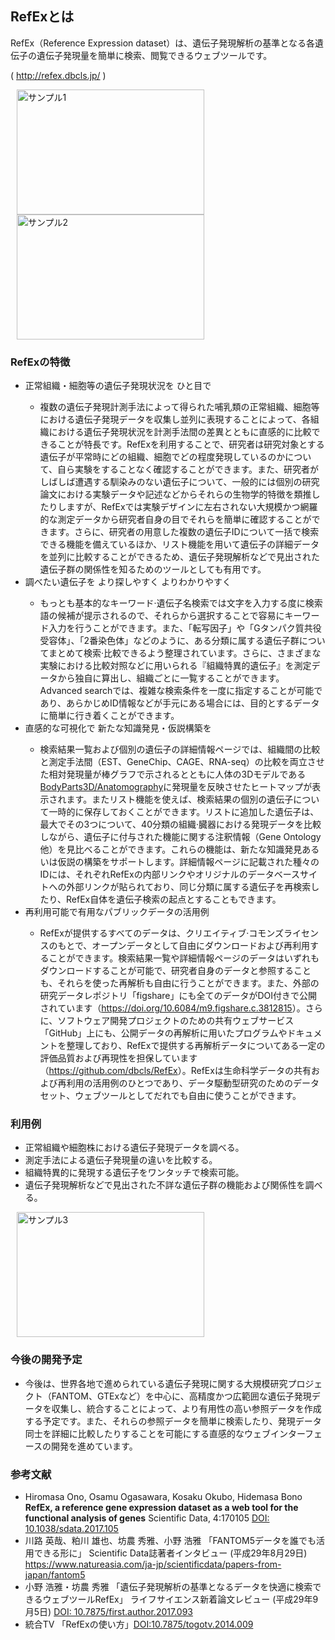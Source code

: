 <h2>RefExとは</h2>
	<p>RefEx（Reference Expression dataset）は、遺伝子発現解析の基準となる各遺伝子の遺伝子発現量を簡単に検索、閲覧できるウェブツールです。</p>
	<p>( <a title="http://refex.dbcls.jp/" href="http://refex.dbcls.jp/" target="_blank">http://refex.dbcls.jp/</a> )</p>
	<img src="http://dbcls.rois.ac.jp/wp-content/uploads/2014/05/RefEx1.png" alt="サンプル1" width="300" height="200" hspace="10" align="center"/><img src="http://dbcls.rois.ac.jp/wp-content/uploads/2014/05/RefEx2.png" alt="サンプル2"  width="300" height="200" hspace="10" align="center"/>
<h3>RefExの特徴</h3>
	<ul>
		<li>正常組織・細胞等の遺伝子発現状況を ひと目で</li>
			<ul>
				<li>複数の遺伝子発現計測手法によって得られた哺乳類の正常組織、細胞等における遺伝子発現データを収集し並列に表現することによって、各組織における遺伝子発現状況を計測手法間の差異とともに直感的に比較できることが特長です。RefExを利用することで、研究者は研究対象とする遺伝子が平常時にどの組織、細胞でどの程度発現しているのかについて、自ら実験をすることなく確認することができます。また、研究者がしばしば遭遇する馴染みのない遺伝子について、一般的には個別の研究論文における実験データや記述などからそれらの生物学的特徴を類推したりしますが、RefExでは実験デザインに左右されない大規模かつ網羅的な測定データから研究者自身の目でそれらを簡単に確認することができます。さらに、研究者の用意した複数の遺伝子IDについて一括で検索できる機能を備えているほか、リスト機能を用いて遺伝子の詳細データを並列に比較することができるため、遺伝子発現解析などで見出された遺伝子群の関係性を知るためのツールとしても有用です。</li>
			</ul>
		<li>調べたい遺伝子を より探しやすく よりわかりやすく</li>
			<ul>
				<li>もっとも基本的なキーワード·遺伝子名検索では文字を入力する度に検索語の候補が提示されるので、それらから選択することで容易にキーワード入力を行うことができます。また、「転写因子」や「Gタンパク質共役受容体」、「2番染色体」などのように、ある分類に属する遺伝子群についてまとめて検索·比較できるよう整理されています。さらに、さまざまな実験における比較対照などに用いられる『組織特異的遺伝子』を測定データから独自に算出し、組織ごとに一覧することができます。Advanced searchでは、複雑な検索条件を一度に指定することが可能であり、あらかじめID情報などが手元にある場合には、目的とするデータに簡単に行き着くことができます。</li>
			</ul>
		<li>直感的な可視化で 新たな知識発見・仮説構築を</li>
			<ul>
				<li>検索結果一覧および個別の遺伝子の詳細情報ページでは、組織間の比較と測定手法間（EST、GeneChip、CAGE、RNA-seq）の比較を両立させた相対発現量が棒グラフで示されるとともに人体の3Dモデルである<a href="http://lifesciencedb.jp/bp3d/">BodyParts3D/Anatomography</a>に発現量を反映させたヒートマップが表示されます。またリスト機能を使えば、検索結果の個別の遺伝子について一時的に保存しておくことができます。リストに追加した遺伝子は、最大でその3つについて、40分類の組織·臓器における発現データを比較しながら、遺伝子に付与された機能に関する注釈情報（Gene Ontology他）を見比べることができます。これらの機能は、新たな知識発見あるいは仮説の構築をサポートします。詳細情報ページに記載された種々のIDには、それぞれRefExの内部リンクやオリジナルのデータベースサイトへの外部リンクが貼られており、同じ分類に属する遺伝子を再検索したり、RefEx自体を遺伝子検索の起点とすることもできます。</li>
			</ul>
		<li>再利用可能で有用なパブリックデータの活用例</li>
			<ul>
				<li>RefExが提供するすべてのデータは、クリエイティブ·コモンズライセンスのもとで、オープンデータとして自由にダウンロードおよび再利用することができます。検索結果一覧や詳細情報ページのデータはいずれもダウンロードすることが可能で、研究者自身のデータと参照することも、それらを使った再解析も自由に行うことができます。また、外部の研究データレポジトリ「figshare」にも全てのデータがDOI付きで公開されています（<a href="https://doi.org/10.6084/m9.figshare.c.3812815" target="_blank">https://doi.org/10.6084/m9.figshare.c.3812815</a>）。さらに、ソフトウェア開発プロジェクトのための共有ウェブサービス「GitHub」上にも、公開データの再解析に用いたプログラムやドキュメントを整理しており、RefExで提供する再解析データについてある一定の評価品質および再現性を担保しています（<a href="https://github.com/dbcls/RefEx" target="_blank">https://github.com/dbcls/RefEx</a>）。RefExは生命科学データの共有および再利用の活用例のひとつであり、データ駆動型研究のためのデータセット、ウェブツールとしてだれでも自由に使うことができます。</li>
			</ul>
	</ul>
<h3>利用例</h3>
	<p>
	<ul>
		<li>正常組織や細胞株における遺伝子発現データを調べる｡</li>
		<li>測定手法による遺伝子発現量の違いを比較する｡</li>
		<li>組織特異的に発現する遺伝子をワンタッチで検索可能｡</li>
		<li>遺伝子発現解析などで見出された不詳な遺伝子群の機能および関係性を調べる｡</li>
	</ul>
	<img src="http://dbcls.rois.ac.jp/wp-content/uploads/2014/05/RefEx3.png" alt="サンプル3" width="300" height="200" hspace="10" align="center"/>
	<br clear="left">
	</p>
<h3>今後の開発予定</h3>
	<ul>
		<li>今後は、世界各地で進められている遺伝子発現に関する大規模研究プロジェクト（FANTOM、GTExなど）を中心に、高精度かつ広範囲な遺伝子発現データを収集し、統合することによって、より有用性の高い参照データを作成する予定です。また、それらの参照データを簡単に検索したり、発現データ同士を詳細に比較したりすることを可能にする直感的なウェブインターフェースの開発を進めています。</li>
</ul>
<h3>参考文献</h3>
<ul>
	<li>Hiromasa Ono, Osamu Ogasawara, Kosaku Okubo, Hidemasa Bono
<strong>RefEx, a reference gene expression dataset as a web tool for the functional analysis of genes</strong>
Scientific Data, 4:170105
<a target=_blank href="http://doi.org/10.1038/sdata.2017.105">DOI: 10.1038/sdata.2017.105</a></li>
	<li>川路 英哉、粕川 雄也、坊農 秀雅、小野 浩雅 「FANTOM5データを誰でも活用できる形に」 Scientific Data誌著者インタビュー (平成29年8月29日) 
<a href="https://www.natureasia.com/ja-jp/scientificdata/papers-from-japan/fantom5" target="_blank">https://www.natureasia.com/ja-jp/scientificdata/papers-from-japan/fantom5</a></li>
        <li>小野 浩雅・坊農 秀雅 「遺伝子発現解析の基準となるデータを快適に検索できるウェブツールRefEx」 ライフサイエンス新着論文レビュー (平成29年9月5日) 
<a href="http://doi.org/10.7875/first.author.2017.093" target="_blank">DOI: 10.7875/first.author.2017.093</a></li>
<li>統合TV 「RefExの使い方」<a href="http://doi.org/10.7875/togotv.2014.009" target="_blank">DOI:10.7875/togotv.2014.009</a></li>
</ul>
